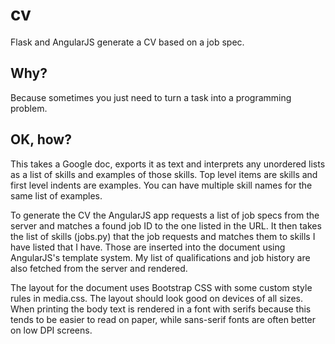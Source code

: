 # cv
Flask and AngularJS generate a CV based on a job spec.

## Why?
Because sometimes you just need to turn a task into a programming problem.

## OK, how?
This takes a Google doc, exports it as text and interprets any unordered lists as a list of skills and examples of those
skills. Top level items are skills and first level indents are examples. You can have multiple skill names for the same
list of examples.

To generate the CV the AngularJS app requests a list of job specs from the server and matches a found job ID to the one
listed in the URL. It then takes the list of skills (jobs.py) that the job requests and matches them to skills I have
listed that I have. Those are inserted into the document using AngularJS's template system. My list of qualifications
and job history are also fetched from the server and rendered.

The layout for the document uses Bootstrap CSS with some custom style rules in media.css. The layout should look good
on devices of all sizes. When printing the body text is rendered in a font with serifs because this tends to be easier
to read on paper, while sans-serif fonts are often better on low DPI screens.